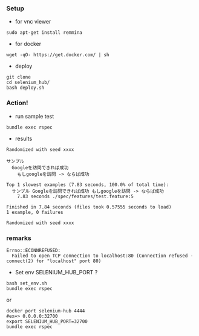 ### Setup

* for vnc viewer

```
sudo apt-get install remmina
```

* for docker

```
wget -qO- https://get.docker.com/ | sh
```

* deploy

```
git clone 
cd selenium_hub/
bash deploy.sh
```

### Action!

* run sample test

```
bundle exec rspec
```

* results

```
Randomized with seed xxxx

サンプル
  Googleを訪問できれば成功
    もしgoogleを訪問 -> ならば成功

Top 1 slowest examples (7.83 seconds, 100.0% of total time):
  サンプル Googleを訪問できれば成功 もしgoogleを訪問 -> ならば成功
    7.83 seconds ./spec/features/test.feature:5

Finished in 7.84 seconds (files took 0.57555 seconds to load)
1 example, 0 failures

Randomized with seed xxxx
```


### remarks


```
Errno::ECONNREFUSED:
  Failed to open TCP connection to localhost:80 (Connection refused - connect(2) for "localhost" port 80)
```

* Set env SELENIUM_HUB_PORT ?

```
bash set_env.sh
bundle exec rspec
```

or

```
docker port selenium-hub 4444
#ex=> 0.0.0.0:32700
export SELENIUM_HUB_PORT=32700
bundle exec rspec
```






